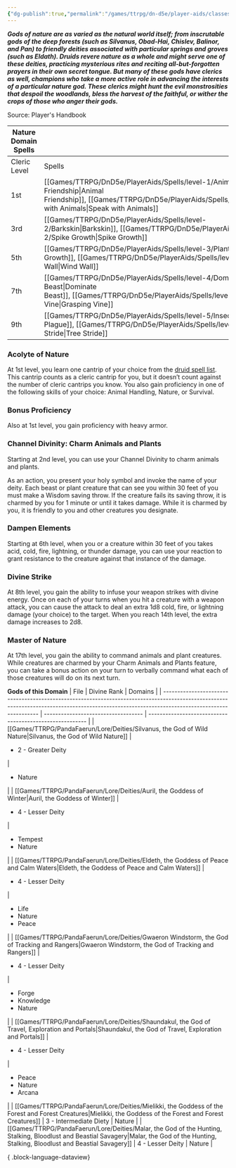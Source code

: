 ```yaml
---
{"dg-publish":true,"permalink":"/games/ttrpg/dn-d5e/player-aids/classes/class-specialisations/cleric-nature-domain/","noteIcon":""}
---
```



**_Gods of nature are as varied as the natural world itself; from inscrutable gods of the deep forests (such as Silvanus, Obad-Hai, Chislev, Balinor, and Pan) to friendly deities associated with particular springs and groves (such as Eldath). Druids revere nature as a whole and might serve one of these deities, practicing mysterious rites and reciting all-but-forgotten prayers in their own secret tongue. But many of these gods have clerics as well, champions who take a more active role in advancing the interests of a particular nature god. These clerics might hunt the evil monstrosities that despoil the woodlands, bless the harvest of the faithful, or wither the crops of those who anger their gods._**

Source: Player's Handbook

|Nature Domain Spells|   |
|---|---|
|Cleric Level|Spells|
|1st|[[Games/TTRPG/DnD5e/PlayerAids/Spells/level-1/Animal Friendship\|Animal Friendship]], [[Games/TTRPG/DnD5e/PlayerAids/Spells/level-1/Speak with Animals\|Speak with Animals]]|
|3rd|[[Games/TTRPG/DnD5e/PlayerAids/Spells/level-2/Barkskin\|Barkskin]], [[Games/TTRPG/DnD5e/PlayerAids/Spells/level-2/Spike Growth\|Spike Growth]] |
|5th|[[Games/TTRPG/DnD5e/PlayerAids/Spells/level-3/Plant Growth\|Plant Growth]], [[Games/TTRPG/DnD5e/PlayerAids/Spells/level-3/Wind Wall\|Wind Wall]] |
|7th|[[Games/TTRPG/DnD5e/PlayerAids/Spells/level-4/Dominate Beast\|Dominate Beast]], [[Games/TTRPG/DnD5e/PlayerAids/Spells/level-4/Grasping Vine\|Grasping Vine]]|
|9th|[[Games/TTRPG/DnD5e/PlayerAids/Spells/level-5/Insect Plague\|Insect Plague]], [[Games/TTRPG/DnD5e/PlayerAids/Spells/level-5/Tree Stride\|Tree Stride]]|

### Acolyte of Nature

At 1st level, you learn one cantrip of your choice from the [druid spell list](http://dnd5e.wikidot.com/spells:druid). This cantrip counts as a cleric cantrip for you, but it doesn’t count against the number of cleric cantrips you know. You also gain proficiency in one of the following skills of your choice: Animal Handling, Nature, or Survival.

### Bonus Proficiency

Also at 1st level, you gain proficiency with heavy armor.

### Channel Divinity: Charm Animals and Plants

Starting at 2nd level, you can use your Channel Divinity to charm animals and plants.

As an action, you present your holy symbol and invoke the name of your deity. Each beast or plant creature that can see you within 30 feet of you must make a Wisdom saving throw. If the creature fails its saving throw, it is charmed by you for 1 minute or until it takes damage. While it is charmed by you, it is friendly to you and other creatures you designate.

### Dampen Elements

Starting at 6th level, when you or a creature within 30 feet of you takes acid, cold, fire, lightning, or thunder damage, you can use your reaction to grant resistance to the creature against that instance of the damage.

### Divine Strike

At 8th level, you gain the ability to infuse your weapon strikes with divine energy. Once on each of your turns when you hit a creature with a weapon attack, you can cause the attack to deal an extra 1d8 cold, fire, or lightning damage (your choice) to the target. When you reach 14th level, the extra damage increases to 2d8.

### Master of Nature

At 17th level, you gain the ability to command animals and plant creatures. While creatures are charmed by your Charm Animals and Plants feature, you can take a bonus action on your turn to verbally command what each of those creatures will do on its next turn.

**Gods of this Domain**
| File                                                                                                                                                                                           | Divine Rank                         | Domains                                                  |
| ---------------------------------------------------------------------------------------------------------------------------------------------------------------------------------------------- | ----------------------------------- | -------------------------------------------------------- |
| [[Games/TTRPG/PandaFaerun/Lore/Deities/Silvanus, the God of Wild Nature\|Silvanus, the God of Wild Nature]]                                                                                 | <ul><li>2 - Greater Deity</li></ul> | <ul><li>Nature</li></ul>                                 |
| [[Games/TTRPG/PandaFaerun/Lore/Deities/Auril, the Goddess of Winter\|Auril, the Goddess of Winter]]                                                                                         | <ul><li>4 - Lesser Deity</li></ul>  | <ul><li>Tempest</li><li>Nature</li></ul>                 |
| [[Games/TTRPG/PandaFaerun/Lore/Deities/Eldeth, the Goddess of Peace and Calm Waters\|Eldeth, the Goddess of Peace and Calm Waters]]                                                         | <ul><li>4 - Lesser Deity</li></ul>  | <ul><li>Life</li><li>Nature</li><li>Peace</li></ul>      |
| [[Games/TTRPG/PandaFaerun/Lore/Deities/Gwaeron Windstorm, the God of Tracking and Rangers\|Gwaeron Windstorm, the God of Tracking and Rangers]]                                             | <ul><li>4 - Lesser Deity</li></ul>  | <ul><li>Forge</li><li>Knowledge</li><li>Nature</li></ul> |
| [[Games/TTRPG/PandaFaerun/Lore/Deities/Shaundakul, the God of Travel, Exploration and Portals\|Shaundakul, the God of Travel, Exploration and Portals]]                                     | <ul><li>4 - Lesser Deity</li></ul>  | <ul><li>Peace</li><li>Nature</li><li>Arcana</li></ul>    |
| [[Games/TTRPG/PandaFaerun/Lore/Deities/Mielikki, the Goddess of the Forest and Forest Creatures\|Mielikki, the Goddess of the Forest and Forest Creatures]]                                 | 3 - Intermediate Diety              | Nature                                                   |
| [[Games/TTRPG/PandaFaerun/Lore/Deities/Malar, the God of the Hunting, Stalking, Bloodlust and Beastial Savagery\|Malar, the God of the Hunting, Stalking, Bloodlust and Beastial Savagery]] | 4 - Lesser Deity                    | Nature                                                   |

{ .block-language-dataview}